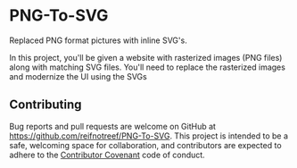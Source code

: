 # PNG-To-SVG
Replaced PNG format pictures with inline SVG's.

In this project, you'll be given a website with rasterized images (PNG files) along with matching SVG files.
You'll need to replace the rasterized images and modernize the UI using the SVGs


## Contributing

Bug reports and pull requests are welcome on GitHub at https://github.com/reifnotreef/PNG-To-SVG. This project is intended to be a safe, welcoming space for collaboration, and contributors are expected to adhere to the [Contributor Covenant](http://contributor-covenant.org) code of conduct.
